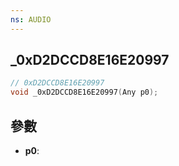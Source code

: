 ```yaml
---
ns: AUDIO
---
```

## _0xD2DCCD8E16E20997

```c
// 0xD2DCCD8E16E20997
void _0xD2DCCD8E16E20997(Any p0);
```


## 參數
* **p0**: 

